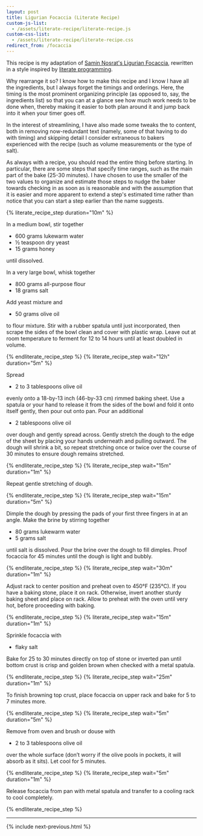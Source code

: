 ```yaml
---
layout: post
title: Ligurian Focaccia (Literate Recipe)
custom-js-list:
  - /assets/literate-recipe/literate-recipe.js
custom-css-list:
  - /assets/literate-recipe/literate-recipe.css
redirect_from: /focaccia
---
```


This recipe is my adaptation of [Samin Nosrat's Ligurian Focaccia](https://www.saltfatacidheat.com/fat/ligurian-focaccia), rewritten in a style inspired by [literate programming](https://en.wikipedia.org/wiki/Literate_programming).

Why rearrange it so? I know how to make this recipe and I know I have all the ingredients, but I always forget the timings and orderings. Here, the timing is the most prominent organizing principle (as opposed to, say, the ingredients list) so that you can at a glance see how much work needs to be done when, thereby making it easier to both plan around it and jump back into it when your timer goes off.

In the interest of streamlining, I have also made some tweaks the to content, both in removing now-redundant text (namely, some of that having to do with timing) and skipping detail I consider extraneous to bakers experienced with the recipe (such as volume measurements or the type of salt).

As always with a recipe, you should read the entire thing before starting. In particular, there are some steps that specify time ranges, such as the main part of the bake (25-30 minutes). I have chosen to use the smaller of the two values to organize and estimate those steps to nudge the baker towards checking in as soon as is reasonable and with the assumption that it is easier and more apparent to extend a step's estimated time rather than notice that you can start a step earlier than the name suggests.

<label style="display: none;" id="interactive-checkbox">
  <input type="checkbox" />
  enable mark-as-done feature
</label>

{% literate_recipe_step duration="10m" %}

In a medium bowl, stir together

- 600 grams lukewarm water
- ½ teaspoon dry yeast
- 15 grams honey

until dissolved.

In a very large bowl, whisk together

- 800 grams all-purpose flour
- 18 grams salt

Add yeast mixture and

- 50 grams olive oil

to flour mixture. Stir with a rubber spatula until just incorporated, then scrape the sides of the bowl clean and cover with plastic wrap. Leave out at room temperature to ferment for 12 to 14 hours until at least doubled in volume.

{% endliterate_recipe_step %}
{% literate_recipe_step wait="12h" duration="5m" %}

Spread

- 2 to 3 tablespoons olive oil

evenly onto a 18-by-13 inch (46-by-33 cm) rimmed baking sheet. Use a spatula or your hand to release it from the sides of the bowl and fold it onto itself gently, then pour out onto pan. Pour an additional

- 2 tablespoons olive oil

over dough and gently spread across. Gently stretch the dough to the edge of the sheet by placing your hands underneath and pulling outward. The dough will shrink a bit, so repeat stretching once or twice over the course of 30 minutes to ensure dough remains stretched.

{% endliterate_recipe_step %}
{% literate_recipe_step wait="15m" duration="1m" %}

Repeat gentle stretching of dough.

{% endliterate_recipe_step %}
{% literate_recipe_step wait="15m" duration="5m" %}

Dimple the dough by pressing the pads of your first three fingers in at an angle. Make the brine by stirring together

- 80 grams lukewarm water
- 5 grams salt

until salt is dissolved. Pour the brine over the dough to fill dimples. Proof focaccia for 45 minutes until the dough is light and bubbly.

{% endliterate_recipe_step %}
{% literate_recipe_step wait="30m" duration="1m" %}

Adjust rack to center position and preheat oven to 450°F (235°C). If you have a baking stone, place it on rack. Otherwise, invert another sturdy baking sheet and place on rack. Allow to preheat with the oven until very hot, before proceeding with baking.

{% endliterate_recipe_step %}
{% literate_recipe_step wait="15m" duration="1m" %}

Sprinkle focaccia with

- flaky salt

Bake for 25 to 30 minutes directly on top of stone or inverted pan until bottom crust is crisp and golden brown when checked with a metal spatula.

{% endliterate_recipe_step %}
{% literate_recipe_step wait="25m" duration="1m" %}

To finish browning top crust, place focaccia on upper rack and bake for 5 to 7 minutes more.

{% endliterate_recipe_step %}
{% literate_recipe_step wait="5m" duration="5m" %}

Remove from oven and brush or douse with

- 2 to 3 tablespoons olive oil

over the whole surface (don’t worry if the olive pools in pockets, it will absorb as it sits). Let cool for 5 minutes.

{% endliterate_recipe_step %}
{% literate_recipe_step wait="5m" duration="1m" %}

Release focaccia from pan with metal spatula and transfer to a cooling rack to cool completely.

{% endliterate_recipe_step %}

-------------------------------------------------------------------------------

{% include next-previous.html %}

